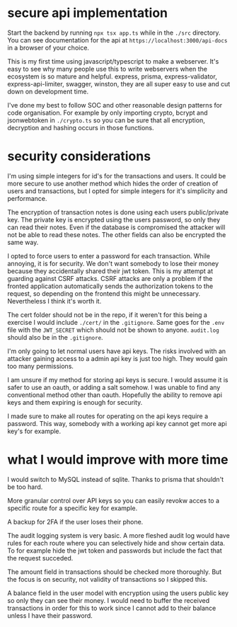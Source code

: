 # secure api implementation
Start the backend by running `npx tsx app.ts` while in the `./src` directory. You can see documentation for the api at `https://localhost:3000/api-docs` in a browser of your choice.

This is my first time using javascript/typescript to make a webserver. It's easy to see why many people use this to write webservers when the ecosystem is so mature and helpful. express, prisma, express-validator, express-api-limiter, swagger, winston, they are all super easy to use and cut down on development time.

I've done my best to follow SOC and other reasonable design patterns for code organisation. For example by only importing crypto, bcrypt and jsonwebtoken in `./crypto.ts` so you can be sure that all encryption, decryption and hashing occurs in those functions.

# security considerations
I'm using simple integers for id's for the transactions and users. It could be more secure to use another method which hides the order of creation of users and transactions, but I opted for simple integers for it's simplicity and performance.

The encryption of transaction notes is done using each users public/private key. The private key is encrypted using the users password, so only they can read their notes. Even if the database is compromised the attacker will not be able to read these notes. The other fields can also be encrypted the same way.

I opted to force users to enter a password for each transaction. While annoying, it is for security. We don't want somebody to lose their money because they accidentally shared their jwt token. This is my attempt at guarding against CSRF attacks. CSRF attacks are only a problem if the fronted application automatically sends the authorization tokens to the request, so depending on the frontend this might be unnecessary. Nevertheless I think it's worth it.

The cert folder should not be in the repo, if it weren't for this being a exercise I would include `./cert/` in the `.gitignore`. Same goes for the `.env` file with the `JWT_SECRET` which should not be shown to anyone. `audit.log` should also be in the `.gitignore`.

I'm only going to let normal users have api keys. The risks involved with an attacker gaining access to a admin api key is just too high. They would gain too many permissions.

I am unsure if my method for storing api keys is secure. I would assume it is safer to use an oauth, or adding a salt somehow. I was unable to find any conventional method other than oauth. Hopefully the ability to remove api keys and them expiring is enough for security.

I made sure to make all routes for operating on the api keys require a password. This way, somebody with a working api key cannot get more api key's for example.

# what I would improve with more time
I would switch to MySQL instead of sqlite. Thanks to prisma that shouldn't be too hard.

More granular control over API keys so you can easily revokw acces to a specific route for a specific key for example.

A backup for 2FA if the user loses their phone.

The audit logging system is very basic. A more fleshed audit log would have rules for each route where you can selectively hide and show certain data. To for example hide the jwt token and passwords but include the fact that the request succeded.

The amount field in transactions should be checked more thoroughly. But the focus is on security, not validity of transactions so I skipped this.

A balance field in the user model with encryption using the users public key so only they can see their money. I would need to buffer the received transactions in order for this to work since I cannot add to their balance unless I have their password.
